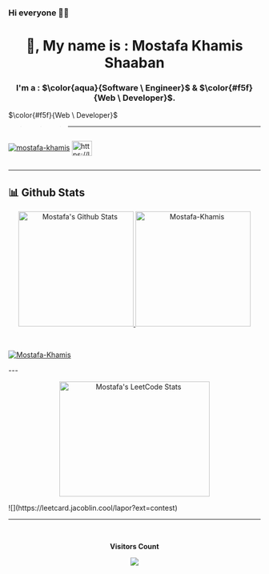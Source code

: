 ### Hi everyone 🤝🤗

  <h1 align="center">
    👋, My name is : Mostafa Khamis Shaaban
  </h1>


  <h3 align="center">
    I'm a : 
    $\color{aqua}{Software \ Engineer}$ 
    & 
    $\color{#f5f}{Web \ Developer}$.
  </h3>

$\color{#f5f}{Web \ Developer}$
>>> ---

<p style="display: inline-block">
  <a href="https://twitter.com/Prince759461341" target="blank">
    <img src="https://img.shields.io/twitter/follow/Prince759461341?logo=twitter&style=for-the-badge" alt="mostafa-khamis"/>
  </a>
</p>  <p style="display: inline-block">
  <a href="https://leetcode.com/u/mstf-ai/" target="blank">
<img align="center" src="https://raw.githubusercontent.com/rahuldkjain/github-profile-readme-generator/master/src/images/icons/Social/leet-code.svg" alt="https://leetcode.com/u/mstf-ai/" height="30" width="40" style="max-width: 100%;">
  </a>
</p>

---
## 📊 Github Stats



<p style="display: flix;" align="center">
<a href="https://github.com/anuraghazra/github-readme-stats">
     <img alt="Mostafa's Github Stats" src="https://github-readme-stats.vercel.app/api?username=mstf-ai&show_icons=true&theme=radical&count_private=true&locale=en&layout=compact" height="230px"/>
     </a>
     
   <img src="https://github-readme-stats.vercel.app/api/top-langs?username=mstf-ai&langs_count=10&show_icons=true&locale=en&theme=tokyonight" alt="Mostafa-Khamis" height="230px"/>
</p>

<br/>

<p align="left"> 
  <a href="https://github.com/mstf-ai">
  <img src="https://komarev.com/ghpvc/?username=mstf-ai&label=Profile%20views&color=0e75b6&style=flat" alt="Mostafa-Khamis" />
  </a>
</p>
---
<p style="display: flix;" align="center">
<a href="https://leetcode.com/u/mstf-ai/">
     <img alt="Mostafa's LeetCode Stats" src="https://leetcode.card.workers.dev/mstf-ai?theme=forest&font=milonga&extension=activity" height="230px" width="300px"/>
     </a>
</p>
![](https://leetcard.jacoblin.cool/lapor?ext=contest)
   <!-- <a href="https://github.com/anuraghazra/github-readme-stats">
     <img alt="Mostafa's Github Stats" src="https://github-readme-stats.vercel.app/api?username=mstf-ai&show_icons=true&count_private=true&locale=en&theme=tokyonight&layout=compact" height="230px"/>
     </a> -->
     
<!--   <p align="center">
    <a href="https://github.com/anuraghazra/github-readme-stats">
     <img alt="Mostafa's Github Stats" src="https://github-readme-stats.vercel.app/api?username=mstf-ai&rank_icon=percentile" height="230px"/>
     </a>
 </p> -->

---

<div align="center">
  <br>
  <p align="centre">
      <b>Visitors Count</b>
  </p>
<p align="center">
  <img align="center" src="https://profile-counter.glitch.me/{mstf-ai}/count.svg"/>
</p>
<br>
</div>
